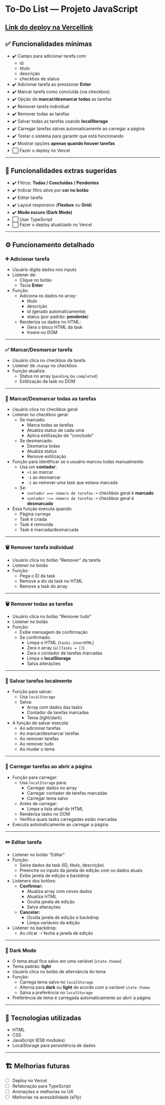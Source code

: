 # To-Do List — Projeto JavaScript

## [Link do deploy na Vercellink](https://to-do-list-omega-liard.vercel.app/)

## ✅ Funcionalidades mínimas

- ✔️ Campo para adicionar tarefa com:
  - id
  - título
  - descrição
  - checkbox de status
- ✔️ Adicionar tarefa ao pressionar **Enter**
- ✔️ Marcar tarefa como concluída (via checkbox)
- ✔️ Opção de **marcar/desmarcar todas** as tarefas
- ✔️ Remover tarefa individual
- ✔️ Remover todas as tarefas
- ✔️ Salvar todas as tarefas usando **localStorage**
- ✔️ Carregar tarefas salvas automaticamente ao carregar a página
- ✔️ Testar o sistema para garantir que está funcionando
- ✔️ Mostrar opções **apenas quando houver tarefas**
- ⬜ Fazer o deploy no Vercel

---

## 🎯 Funcionalidades extras sugeridas

- ✔️ Filtros: **Todas / Concluídas / Pendentes**
- ✔️ Indicar filtro ativo por **cor no botão**
- ✔️ Editar tarefa
- ✔️ Layout responsivo (**Flexbox** ou **Grid**)
- ✔️ **Modo escuro (Dark Mode)**
- ⬜ Usar TypeScript
- ⬜ Fazer o deploy atualizado no Vercel

---

## ⚙️ Funcionamento detalhado

### ➕ Adicionar tarefa

- Usuário digita dados nos inputs
- Listener de:
  - Clique no botão
  - Tecla **Enter**
- Função:
  - Adiciona os dados no array:
    - título
    - descrição
    - id (gerado automaticamente)
    - status (por padrão: **pendente**)
  - Renderiza os dados no HTML:
    - Gera o bloco HTML da task
    - Insere no DOM

---

### ✅ Marcar/Desmarcar tarefa

- Usuário clica no checkbox da tarefa
- Listener de `change` no checkbox
- Função atualiza:
  - Status no array (`pending` ou `completed`)
  - Estilização da task no DOM

---

### 🔘 Marcar/Desmarcar **todas** as tarefas

- Usuário clica no checkbox geral
- Listener no checkbox geral:
  - Se marcado:
    - Marca todas as tarefas
    - Atualiza status de cada uma
    - Aplica estilização de "concluído"
  - Se desmarcado:
    - Desmarca todas
    - Atualiza status
    - Remove estilização
- Função para identificar se o usuário marcou todas manualmente:
  - Usa um **contador**:
    - `+1` ao marcar
    - `-1` ao desmarcar
    - `-1` ao remover uma task que estava marcada
  - Se:
    - `contador === número de tarefas` ➝ checkbox geral é **marcado**
    - `contador !== número de tarefas` ➝ checkbox geral é **desmarcado**
- Essa função executa quando:
  - Página carrega
  - Task é criada
  - Task é removida
  - Task é marcada/desmarcada

---

### 🗑️ Remover tarefa individual

- Usuário clica no botão "Remover" da tarefa
- Listener no botão
- Função:
  - Pega o ID da task
  - Remove a div da task no HTML
  - Remove a task do array

---

### 🗑️ Remover todas as tarefas

- Usuário clica no botão "Remover tudo"
- Listener no botão
- Função:
  - Exibe mensagem de confirmação
  - Se confirmado:
    - Limpa o HTML (`tasks.innerHTML`)
    - Zera o array (`allTasks = []`)
    - Zera o contador de tarefas marcadas
    - Limpa o **localStorage**
    - Salva alterações

---

### 💾 Salvar tarefas localmente

- Função para salvar:
  - Usa `localStorage`
  - Salva:
    - Array com dados das tasks
    - Contador de tarefas marcadas
    - Tema (light/dark)
- A função de salvar executa:
  - Ao adicionar tarefas
  - Ao marcar/desmarcar tarefas
  - Ao remover tarefas
  - Ao remover tudo
  - Ao mudar o tema

---

### 🔄 Carregar tarefas ao abrir a página

- Função para carregar:
  - Usa `localStorage` para:
    - Carregar dados no array
    - Carregar contador de tarefas marcadas
    - Carregar tema salvo
  - Antes de carregar:
    - Limpa a lista atual do HTML
  - Renderiza tasks no DOM
  - Verifica quais tasks carregadas estão marcadas
- Executa automaticamente ao carregar a página

---

### ✏️ Editar tarefa

- Listener no botão "Editar"
- Função:
  - Salva dados da task (ID, título, descrição)
  - Preenche os inputs da janela de edição com os dados atuais
  - Exibe janela de edição e backdrop
- Listeners dos botões:
  - **Confirmar:**
    - Atualiza array com novos dados
    - Atualiza HTML
    - Oculta janela de edição
    - Salva alterações
  - **Cancelar:**
    - Oculta janela de edição e backdrop
    - Limpa variáveis da edição
- Listener no backdrop:
  - Ao clicar ➝ fecha a janela de edição

---

### 🌙 Dark Mode

- O tema atual fica salvo em uma variável (`state.theme`)
- Tema padrão: **light**
- Usuário clica no botão de alternância do tema
- Função:
  - Carrega tema salvo no `localStorage`
  - Alterna para **dark** ou **light** de acordo com a variável `state.theme`
  - Salva a preferência no `localStorage`
- Preferência de tema é carregada automaticamente ao abrir a página

---

## 🚀 Tecnologias utilizadas

- HTML
- CSS
- JavaScript (ES6 modules)
- LocalStorage para persistência de dados

---

## 🏗️ Melhorias futuras

- [ ] Deploy no Vercel
- [ ] Refatoração para TypeScript
- [ ] Animações e melhorias no UX
- [ ] Melhorias na acessibilidade (a11y)

